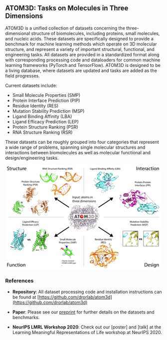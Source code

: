 ## ATOM3D: Tasks on Molecules in Three Dimensions

ATOM3D is a unified collection of datasets concerning the three-dimensional structure of biomolecules, including proteins, small molecules, and nucleic acids. These datasets are specifically designed to provide a benchmark for machine learning methods which operate on 3D molecular structure, and represent a variety of important structural, functional, and engineering tasks. All datasets are provided in a standardized format along with corresponding processing code and dataloaders for common machine learning frameworks (PyTorch and TensorFlow). ATOM3D is designed to be a living database, where datasets are updated and tasks are added as the field progresses.

Current datasets include:
  - Small Molecule Properties (SMP)
  - Protein Interface Prediction (PIP)
  - Residue Identity (RES)
  - Mutation Stability Prediction (MSP)
  - Ligand Binding Affinity (LBA)
  - Ligand Efficacy Prediction (LEP)
  - Protein Structure Ranking (PSR)
  - RNA Structure Ranking (RSR)
  
These datasets can be roughly grouped into four categories that represent a wide range of problems, spanning single molecular structures and interactions between biomolecules as well as molecular functional and design/engineering tasks.

![Image](composite_Datasets.png)

### References

- **Repository**: All dataset processing code and installation instructions can be found at [https://github.com/drorlab/atom3d](https://github.com/drorlab/atom3d)

- **Paper**: Please see our [preprint](arxiv.org/XXXX) for further details on the datasets and benchmarks.

- **NeurIPS LMRL Workshop 2020**: Check out our [poster] and [talk] at the Learning Meaningful Representations of Life workshop at NeurIPS 2020.
